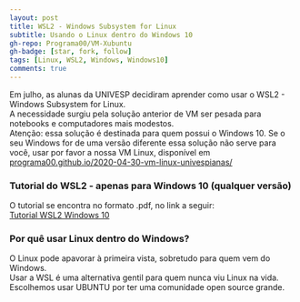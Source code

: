 ```yaml
---
layout: post
title: WSL2 - Windows Subsystem for Linux
subtitle: Usando o Linux dentro do Windows 10
gh-repo: Programa00/VM-Xubuntu
gh-badge: [star, fork, follow]
tags: [Linux, WSL2, Windows, Windows10]
comments: true
---
```

Em julho, as alunas da UNIVESP decidiram aprender como usar o WSL2 - Windows Subsystem for Linux.  
A necessidade surgiu pela solução anterior de VM ser pesada para notebooks e computadores mais modestos.  
Atenção: essa solução é destinada para quem possui o Windows 10. Se o seu Windows for de uma versão diferente essa solução não serve para você,
usar por favor a nossa VM Linux, disponível em [programa00.github.io/2020-04-30-vm-linux-univespianas/](https://programa00.github.io/2020-04-30-vm-linux-univespianas/)

### Tutorial do WSL2 - apenas para Windows 10 (qualquer versão)
O tutorial se encontra no formato .pdf, no link a seguir:  
[Tutorial WSL2 Windows 10](https://docs.google.com/document/d/1TZCrvDT-uizhSGqmZLoxQjM9ANA5OjdcQM6UT6bnzno/edit?usp=sharing)

### Por quê usar Linux dentro do Windows?
O Linux pode apavorar à primeira vista, sobretudo para quem vem do Windows.    
Usar a WSL é uma alternativa gentil para quem nunca viu Linux na vida.  
Escolhemos usar UBUNTU por ter uma comunidade open source grande.
